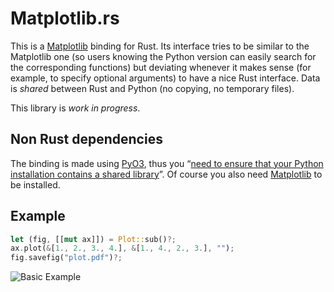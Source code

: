 Matplotlib.rs
=============

This is a [Matplotlib][] binding for Rust.  Its interface tries to be
similar to the Matplotlib one (so users knowing the Python version can
easily search for the corresponding functions) but deviating whenever
it makes sense (for example, to specify optional arguments) to have a
nice Rust interface.  Data is _shared_ between Rust and Python (no
copying, no temporary files).

This library is _work in progress_.


Non Rust dependencies
---------------------

The binding is made using [PyO3][], thus you “[need to ensure that
your Python installation contains a shared library][shared-lib]”.  Of
course you also need [Matplotlib][] to be installed.


Example
-------

```rust
let (fig, [[mut ax]]) = Plot::sub()?;
ax.plot(&[1., 2., 3., 4.], &[1., 4., 2., 3.], "");
fig.savefig("plot.pdf")?;
```


![Basic Example](https://matplotlib.org/stable/_images/sphx_glr_quick_start_001_2_0x.png)


[Matplotlib]: https://matplotlib.org/
[IntoIterator]: https://doc.rust-lang.org/std/iter/trait.IntoIterator.html
[PyO3]: https://crates.io/crates/pyo3
[shared-lib]: https://crates.io/crates/pyo3#user-content-using-python-from-rust
